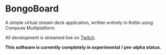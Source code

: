 # BongoBoard

A simple virtual stream deck application, written entirely in Kotlin using Compose Multiplatform.

All development is streamed live on [Twitch](https://twitch.tv/mindstormer619).

**This software is currently completely in experimental / pre-alpha status.**
